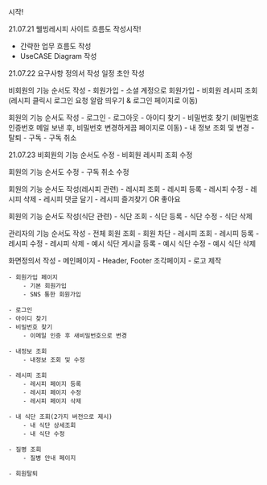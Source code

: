 시작!

21.07.21
웰빙레시피 사이트 흐름도 작성시작!
- 간략한 업무 흐름도 작성
- UseCASE Diagram 작성

21.07.22
요구사항 정의서 작성
일정 초안 작성

비회원의 기능 순서도 작성
	- 회원가입
	- 소셜 계정으로 회원가입
	- 비회원 레시피 조회
	(레시피 클릭시 로그인 요청 알람 띄우기 & 로그인 페이지로 이동)

회원의 기능 순서도 작성
	- 로그인
	- 로그아웃
	- 아이디 찾기
	- 비밀번호 찾기
	(비밀번호 인증번호 메일 보낸 후, 비밀번호 변경하게끔 페이지로 이동)
	- 내 정보 조회 및 변경
	- 탈퇴
	- 구독
	- 구독 취소

21.07.23
비회원의 기능 순서도 수정
	- 비회원 레시피 조회 수정
	
회원의 기능 순서도 수정
	- 구독 취소 수정

회원의 기능 순서도 작성(레시피 관련)
	- 레시피 조회
	- 레시피 등록
	- 레시피 수정
	- 레시피 삭제
	- 레시피 댓글 달기
	- 레시피 즐겨찾기 OR 좋아요

회원의 기능 순서도 작성(식단 관련)
	- 식단 조회
	- 식단 등록
	- 식단 수정
	- 식단 삭제
	
관리자의 기능 순서도 작성
	- 전체 회원 조회
	- 회원 차단
	- 레시피 조회
	- 레시피 등록
	- 레시피 수정
	- 레시피 삭제
	- 예시 식단 게시글 등록
	- 예시 식단 수정
	- 예시 식단 삭제
	
화면정의서 작성
	- 메인페이지
		- Header, Footer 조각페이지
		- 로고 제작
		
	- 회원가입 페이지
		- 기본 회원가입
		- SNS 통한 회원가입
		
	- 로그인
	- 아이디 찾기
	- 비밀번호 찾기
		- 이메일 인증 후 새비밀번호으로 변경
		
	- 내정보 조회
		- 내정보 조회 및 수정
		
	- 레시피 조회
		- 레시피 페이지 등록
		- 레시피 페이지 수정
		- 레시피 페이지 삭제
		
	- 내 식단 조회(2가지 버전으로 제시)
		- 내 식단 상세조회
		- 내 식단 수정
		
	- 질병 조회
		- 질병 안내 페이지
		
	- 회원탈퇴
	
	
	
	
	
	
	
	
	
	
	
	
	
	
